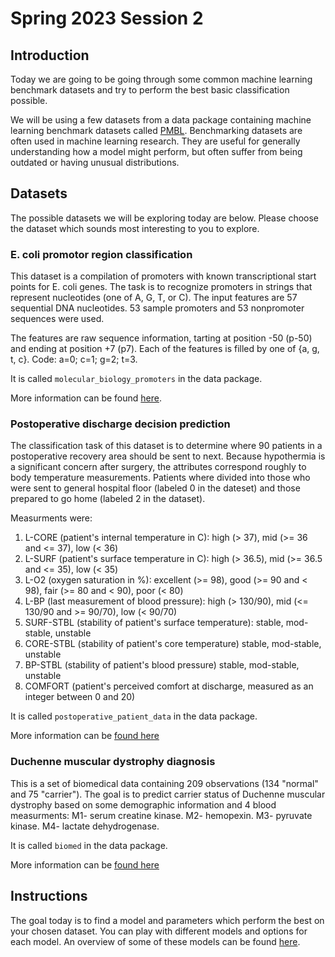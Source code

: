 # Spring 2023 Session 2

## Introduction

Today we are going to be going through some common machine learning benchmark datasets and try to perform the best basic classification possible. 

We will be using a few datasets from a data package containing machine learning benchmark datasets called [PMBL](https://github.com/EpistasisLab/pmlb). Benchmarking datasets are often used in machine learning research. They are useful for generally understanding how a model might perform, but often suffer from being outdated or having unusual distributions. 

## Datasets

The possible datasets we will be exploring today are below. 
Please choose the dataset which sounds most interesting to you to explore. 

### E. coli promotor region classification

This dataset is a compilation of promoters with known transcriptional start points for E. coli genes. The task is to recognize promoters in strings that represent nucleotides (one of A, G, T, or C). The input features are 57 sequential DNA nucleotides. 53 sample promoters and 53 nonpromoter sequences were used. 

The features are raw sequence information, tarting at position -50 (p-50) and ending at position +7 (p7). Each of the features is filled by one of {a, g, t, c}. Code: a=0; c=1; g=2; t=3.

It is called `molecular_biology_promoters` in the data package. 

More information can be found [here](https://archive.ics.uci.edu/ml/datasets/Molecular+Biology+(Promoter+Gene+Sequences)).
 
### Postoperative discharge decision prediction

The classification task of this dataset is to determine where 90 patients in a postoperative recovery area should be sent to next. Because hypothermia is a significant concern after surgery, the attributes correspond roughly to body temperature measurements. Patients where divided into those who were sent to general hospital floor (labeled 0 in the dateset) and those prepared to go home (labeled 2 in the dataset). 

Measurments were:
1. L-CORE (patient's internal temperature in C):
high (> 37), mid (>= 36 and <= 37), low (< 36)
2. L-SURF (patient's surface temperature in C):
high (> 36.5), mid (>= 36.5 and <= 35), low (< 35)
3. L-O2 (oxygen saturation in %):
excellent (>= 98), good (>= 90 and < 98),
fair (>= 80 and < 90), poor (< 80)
4. L-BP (last measurement of blood pressure):
high (> 130/90), mid (<= 130/90 and >= 90/70), low (< 90/70)
5. SURF-STBL (stability of patient's surface temperature):
stable, mod-stable, unstable
6. CORE-STBL (stability of patient's core temperature)
stable, mod-stable, unstable
7. BP-STBL (stability of patient's blood pressure)
stable, mod-stable, unstable
8. COMFORT (patient's perceived comfort at discharge, measured as
an integer between 0 and 20) 

It is called `postoperative_patient_data` in the data package. 

More information can be [found here](https://archive.ics.uci.edu/ml/datasets/Post-Operative+Patient)
 
### Duchenne muscular dystrophy diagnosis

This is a set of biomedical data containing 209 observations (134 "normal" and 75 "carrier"). The goal is to predict carrier status of Duchenne muscular dystrophy based on some demographic information and 4 blood measurments:
M1- serum creatine kinase.
M2- hemopexin.
M3- pyruvate kinase.
M4- lactate dehydrogenase.

It is called `biomed` in the data package. 

More information can be [found here](https://www.openml.org/search?type=data&status=active&id=481)

## Instructions

The goal today is to find a model and parameters which perform the best on your chosen dataset. You can play with different models and options for each model. An overview of some of these models can be found [here](https://scikit-learn.org/stable/auto_examples/classification/plot_classifier_comparison.html).
